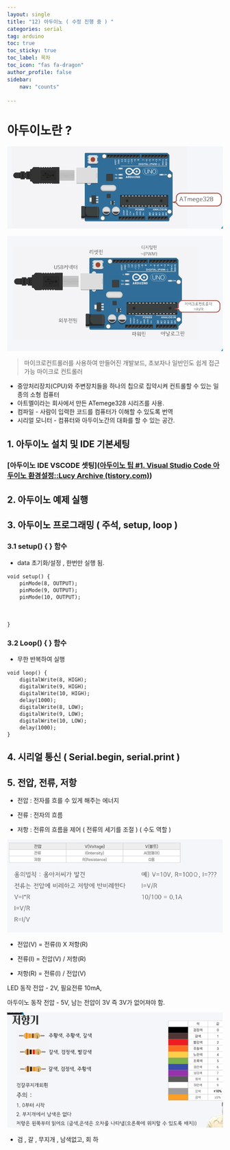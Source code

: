 ```yaml
---
layout: single
title: "12) 아두이노 ( 수정 진행 중 ) "
categories: serial
tag: arduino
toc: true
toc_sticky: true
toc_label: 목차
toc_icon: "fas fa-dragon"
author_profile: false
sidebar:
    nav: "counts"

---
```


# 아두이노란 ?

![](../images/2023-06-28-12/2023-06-28-09-19-28-image.png)

![](../images/2023-06-28-12/2023-06-28-09-20-35-image.png)

> 마이크로컨트롤러를 사용하여 만들어진 개발보드, 초보자나 일반인도 쉽게 접근 가능
> 마이크로 컨트롤러

- 중앙처리장치(CPU)와 주변장치들을 하나의 칩으로 집약시켜 컨트롤할 수 있는 일종의 소형 컴퓨터
- 아트멜이라는 회사에서 만든 ATemege328 시리즈를 사용.
- 컴파일 - 사람이 입력한 코드를 컴퓨터가 이해할 수 있도록 번역
- 시리얼 모니터 - 컴퓨터와 아두이노간의 대화를 할 수 있는 공간.

## 1. 아두이노 설치 및 IDE  기본세팅

### [아두이노 IDE VSCODE 셋팅]([아두이노 팁 #1. Visual Studio Code 아두이노 환경설정::Lucy Archive (tistory.com)](https://juahnpop.tistory.com/71))



## 2. 아두이노 예제 실행

## 3. 아두이노 프로그래밍 ( 주석, setup, loop )

### 3.1 setup() { } 함수

- data 초기화/설정 , 한번만 실행 됨.

```
void setup() {
    pinMode(8, OUTPUT);
    pinMode(9, OUTPUT);
    pinMode(10, OUTPUT);



}
```



### 3.2 Loop() { } 함수

- 무한 반복하여 실행

```
void loop() {
    digitalWrite(8, HIGH);
    digitalWrite(9, HIGH);
    digitalWrite(10, HIGH);
    delay(1000);
    digitalWrite(8, LOW);
    digitalWrite(9, LOW);
    digitalWrite(10, LOW);
    delay(1000);
}
```



## 4. 시리얼 통신 ( Serial.begin, serial.print )



## 5. 전압, 전류, 저항

- 전압 : 전자를 흐를 수 있게 해주는 에너지

- 전류 : 전자의 흐름

- 저항 : 전류의 흐름을 제어 ( 전류의 세기를 조절 ) ( 수도 역할 )

![](../images/2023-06-28-12/2023-06-28-10-21-00-image.png)

- 전압(V) = 전류(I) X 저항(R)

- 전류(I) = 전압(V) / 저항(R)

- 저항(R) = 전류(I) / 전압(V)



LED 동작 전압 - 2V, 필요전류 10mA,

아두이노 동작 전압 - 5V, 남는 전압이 3V 즉 3V가 없어져야 함.

![](../images/2023-06-28-12/2023-06-28-10-31-03-image.png)

- 검 , 갈 , 무지개 , 남색없고, 회 하